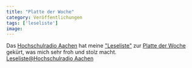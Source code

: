 ```yaml
---
title: "Platte der Woche"
category: Veröffentlichungen
tags: ['leseliste']
image: 
---
```


Das [Hochschulradio Aachen](http://www.hochschulradio-aachen.de) hat meine ["Leseliste"](/musik/leseliste) zur [Platte der Woche](http://www.hochschulradio-aachen.de/node/1072) gekürt, was mich sehr froh und stolz macht.  
[Leseliste@Hochschulradio Aachen](http://www.hochschulradio-aachen.de/node/1072)
